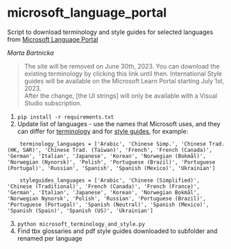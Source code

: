 # microsoft_language_portal

Script to download terminology and style guides for selected languages from [Microsoft Language Portal](https://www.microsoft.com/en-us/language)

*Marta Bartnicka*


> The site will be removed on June 30th, 2023. You can download the existing terminology by clicking this link until then. International Style guides will be available on the Microsoft Learn Portal starting July 1st, 2023.  
After the change, [the UI strings] will only be available with a Visual Studio subscription.


1. `pip install -r requirements.txt`
2. Update list of languages - use the names that Microsoft uses, and they can differ for [terminology](https://www.microsoft.com/language/Terminology) and for [style guides](https://www.microsoft.com/language/StyleGuides), for example: 
```
    terminology_languages = ['Arabic', 'Chinese Simp.', 'Chinese Trad. (HK, SAR)', 'Chinese Trad. (Taiwan)', 'French', 'French (Canada)', 'German', 'Italian', 'Japanese', 'Korean', 'Norwegian (Bokmål)', 'Norwegian (Nynorsk)', 'Polish', 'Portuguese (Brazil)', 'Portuguese (Portugal)', 'Russian', 'Spanish', 'Spanish (Mexico)', 'Ukrainian']
    
    styleguides_languages = ['Arabic', 'Chinese (Simplified)', 'Chinese (Traditional)', 'French (Canada)', 'French (France)', 'German', 'Italian', 'Japanese', 'Korean', 'Norwegian Bokmål', 'Norwegian Nynorsk', 'Polish', 'Russian', 'Portuguese (Brazil)', 'Portuguese (Portugal)', 'Spanish (Neutral)', 'Spanish (Mexico)', 'Spanish (Spain)', 'Spanish (US)', 'Ukrainian']
```
3. `python microsoft_terminology_and_style.py`
4. Find tbx glossaries and pdf style guides downloaded to subfolder and renamed per language
